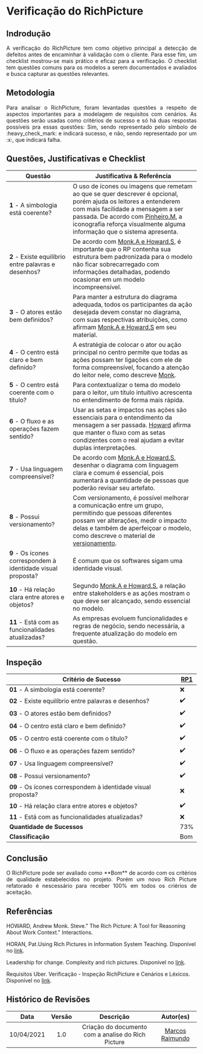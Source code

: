# Verificação do RichPicture

## Indrodução

<p align = "justify">A verificação do RichPicture tem como objetivo principal a detecção de defeitos antes de encaminhar à validação com o cliente. Para esse fim, um checklist mostrou-se mais prático e eficaz para a verificação. O checklist tem questões comuns para os modelos a serem documentados e avaliados e busca capturar as questões relevantes.</p>

## Metodologia

<p align = "justify" markdown="1">Para analisar o RichPicture, foram levantadas questões a respeito de aspectos importantes para a modelagem de requisitos com cenários. As questões serão usadas como critérios de sucesso e só há duas respostas possíveis pra essas questões: Sim, sendo representado pelo símbolo de :heavy_check_mark: e indicará sucesso, e não, sendo representado por um :x:, que indicará falha. </p>

## Questões, Justificativas e Checklist

| Questão |Justificativa & Referência | 
| --- | --- | 
| **1** - A simbologia está coerente? | O uso de ícones ou imagens que remetam ao que se quer descrever é opcional, porém ajuda os leitores a entenderem com mais facilidade a mensagem a ser passada. De acordo com [Pinheiro.M](http://www.fmemoria.com.br/entrevistas/entrevista_icones.pdf), a iconografia reforça visualmente alguma informação que o sistema apresenta. |
| **2** - Existe equilíbrio entre palavras e desenhos? |   De acordo com [Monk.A e Howard.S](https://dl.acm.org/citation.cfm?id=274434), é importante que o RP contenha sua estrutura bem padronizada para o modelo não ficar sobrecarregado com informações detalhadas, podendo ocasionar em um modelo incompreensível. |
| **3** - O atores estão bem definidos? | Para manter a estrutura do diagrama adequada, todos os participantes da ação desejada devem constar no diagrama, com suas respectivas atribuições, como afirmam [Monk.A e Howard.S](https://dl.acm.org/citation.cfm?id=274434) em seu material.  |
| **4** - O centro está claro e bem definido? | A estratégia de colocar o ator ou ação principal no centro permite que todas as ações possam ter ligações com ele de forma compreensível, focando a atenção do leitor nele, como descreve [Monk](https://dl.acm.org/citation.cfm?id=274434). |
| **5** - O centro está coerente com o título?| Para contextualizar o tema do modelo para o leitor, um título intuitivo acrescenta no entendimento de forma mais rápida. |
| **6** - O fluxo e as operações fazem sentido? | Usar as setas e impactos nas ações são essenciais para o entendimento da mensagem a ser passada. [Howard](https://dl.acm.org/citation.cfm?id=274434) afirma que manter o fluxo com as setas condizentes com o real ajudam a evitar duplas interpretações. |
| **7** - Usa linguagem compreensível? | De acordo com [Monk.A e Howard.S](https://dl.acm.org/citation.cfm?id=274434), desenhar o diagrama com linguagem clara e comum é essencial, pois aumentará a quantidade de pessoas que poderão revisar seu artefato. |
| **8** - Possui versionamento? | Com versionamento, é possível melhorar a comunicação entre um grupo, permitindo que pessoas diferentes possam ver alterações, medir o impacto delas e também de aperfeiçoar o modelo, como descreve o material de [versionamento](http://gnmd.webgrupos.com.br/arquivo_downloads/Apresenta__oSVN.pdf). |
| **9** - Os ícones correspondem à identidade visual proposta? | É comum que os softwares sigam uma identidade visual.  |
| **10** - Há relação clara entre atores e objetos? | Segundo [Monk.A e Howard.S](https://dl.acm.org/citation.cfm?id=274434), a relação entre stakeholders e as ações mostram o que deve ser alcançado, sendo essencial no modelo. |
| **11** - Está com as funcionalidades atualizadas? | As empresas evoluem funcionalidades e regras de negócio, sendo necessária, a frequente atualização do modelo em questão. |

## Inspeção

| Critério de Sucesso | [RP1](../Pre-rastreabilidade/richpicture.md) |
| --- | --- |
| **01** - A simbologia está coerente? | :x: |
| **02** - Existe equilíbrio entre palavras e desenhos? | :heavy_check_mark: |
| **03** - O atores estão bem definidos? | :heavy_check_mark: |
| **04** - O centro está claro e bem definido? | :heavy_check_mark:|
| **05** - O centro está coerente com o título? | :heavy_check_mark: |
| **06** - O fluxo e as operações fazem sentido? | :heavy_check_mark: |
| **07** - Usa linguagem compreensível? | :heavy_check_mark: |
| **08** - Possui versionamento? | :heavy_check_mark: |
| **09** - Os ícones correspondem à identidade visual proposta? | :x: ||
| **10** - Há relação clara entre atores e objetos? | :heavy_check_mark: |
| **11** - Está com as funcionalidades atualizadas? | :x: |
| **Quantidade de Sucessos** | 73% | 
| **Classificação** |  Bom | 

## Conclusão

<p align = "justify">O RichPicture pode ser avaliado como **Bom** de acordo com os critérios de qualidade estabelecidos no projeto. Porém um novo Rich Picture refatorado é nescessário para receber 100% em todos os criérios de aceitação. </p>

## Referências

HOWARD, Andrew Monk. Steve." The Rich Picture: A Tool for Reasoning About Work Context." Interactions.

HORAN, Pat.Using Rich Pictures in Information System Teaching. Disponível no [link](http://ceur-ws.org/Vol-72/039%20Horan%20SSM.pdf). 

Leadership for change. Complexity and rich pictures. Disponível no [link](http://leadershipforchange.org.uk/wp-content/uploads/Complexity-and-rich-pictures.pdf). 

Requisitos Uber. Verificação - Inspeção RichPicture e Cenários e Léxicos. Disponível no [link](https://github.com/victorhdcoelho/Requisitos-uber-2018.2/wiki/Inspe%C3%A7%C3%A3o-RichPicture---Cen%C3%A1rios-e-L%C3%A9xicos).

## Histórico de Revisões

| Data | Versão | Descrição | Autor(es) |
| :---: | :---: | :---: | :---: |
| 10/04/2021 |  1.0   | Criação do documento com a analise do Rich Picture | [Marcos Raimundo](https://github.com/MarcosFloresta)|
